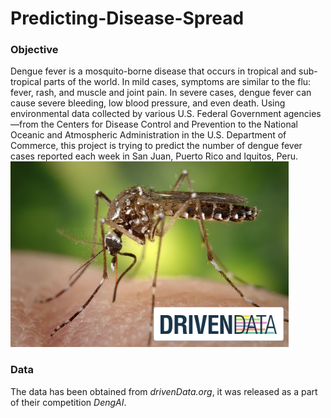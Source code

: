 # Predicting-Disease-Spread

### Objective
Dengue fever is a mosquito-borne disease that occurs in tropical and sub-tropical parts of the world. In mild cases, symptoms are similar to the flu: fever, rash, and muscle and joint pain. In severe cases, dengue fever can cause severe bleeding, low blood pressure, and even death. Using environmental data collected by various U.S. Federal Government agencies—from the Centers for Disease Control and Prevention to the National Oceanic and Atmospheric Administration in the U.S. Department of Commerce, this project is trying to predict the number of dengue fever cases reported each week in San Juan, Puerto Rico and Iquitos, Peru.
![alt text](https://github.com/ys3197/Predicting-Disease-Spread/blob/main/Images/project_preview.PNG)

### Data
The data has been obtained from *drivenData.org*, it was released as a part of their competition *DengAI*.
